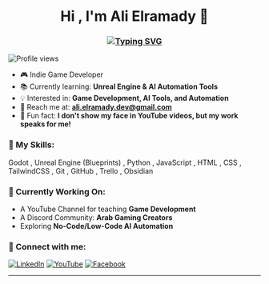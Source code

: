 <h1 align="center">Hi , I'm Ali Elramady 👋</h1>
<h3 align="center">
  <a href="https://www.linkedin.com/in/ali-elramady">
    <img src="https://readme-typing-svg.herokuapp.com?font=Montserrat&weight=800&size=30&pause=1000&color=65F780&width=435&lines=Game+Developer;Godot+%7C+Unreal+Engine+Learner" alt="Typing SVG" />
  </a>
</h3>

![Profile views](https://komarev.com/ghpvc/?username=AliElramady&color=blue)

- 🎮 Indie Game Developer
- 📚 Currently learning: **Unreal Engine & AI Automation Tools**
- 💡 Interested in: **Game Development, AI Tools, and Automation**
- 📩 Reach me at: **ali.elramady.dev@gmail.com**
- 💭 Fun fact: **I don't show my face in YouTube videos, but my work speaks for me!**

### 🎯 My Skills:
Godot , Unreal Engine (Blueprints) , Python , JavaScript , HTML , CSS , TailwindCSS , Git , GitHub , Trello , Obsidian

### 📌 Currently Working On:
- A YouTube Channel for teaching **Game Development**
- A Discord Community: **Arab Gaming Creators**
- Exploring **No-Code/Low-Code AI Automation**

### 🔗 Connect with me:
[![LinkedIn](https://img.shields.io/badge/LinkedIn-blue?logo=linkedin)](https://linkedin.com/in/ali-elramady)
[![YouTube](https://img.shields.io/badge/YouTube-red?logo=youtube)](https://www.youtube.com/@AliElramady)
[![Facebook](https://img.shields.io/badge/Facebook-blue?logo=facebook)](https://facebook.com/ali.elramady.dev)

---

<!--
**AliElramady/AliElramady** is a ✨ special ✨ repository because its `README.md` appears on your GitHub profile.

Some ideas you can add here:
- 🎮 I’m working on a new game with Godot
- 🌱 I’m currently exploring AI tools for automation
- 🧠 Ask me about Game Development or Productivity Tools
- 🔗 Join our Discord server for Arab game devs!
-->
